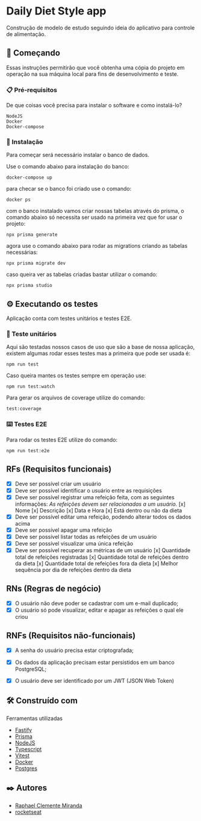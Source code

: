 # Daily Diet Style app

Construção de modelo de estudo seguindo ideia do aplicativo para controle de alimentação.

## 🚀 Começando

Essas instruções permitirão que você obtenha uma cópia do projeto em operação na sua máquina local para fins de desenvolvimento e teste.

### 📋 Pré-requisitos

De que coisas você precisa para instalar o software e como instalá-lo?

```
NodeJS
Docker 
Docker-compose
```

### 🔧 Instalação

Para começar será necessário instalar o banco de dados.

Use o comando abaixo para instalação do banco:

```
docker-compose up
```

para checar se o banco foi criado use o comando:

```
docker ps
```

com o banco instalado vamos criar nossas tabelas através do prisma, o comando abaixo só necessita ser usado na primeira vez que for usar o projeto:

```
npx prisma generate
```
agora use o comando abaixo para rodar as migrations criando as tabelas necessárias:

```
npx prisma migrate dev
```

caso queira ver as tabelas criadas bastar utilizar o comando:

```
npx prisma studio
```

## ⚙️ Executando os testes

Aplicação conta com testes unitários e testes E2E.

### 🔩 Teste unitários

Aqui são testadas nossos casos de uso que são a base de nossa aplicação, existem algumas rodar esses testes mas a primeira que pode ser usada é:

```
npm run test
```

Caso queira mantes os testes sempre em operação use:

```
npm run test:watch
```

Para gerar os arquivos de coverage utilize do comando:

```
test:coverage
```

### ⌨️ Testes E2E

Para rodar os testes E2E utilize do comando:

```
npm run test:e2e
```

## RFs (Requisitos funcionais)

- [x] Deve ser possível criar um usuário
- [x] Deve ser possível identificar o usuário entre as requisições
- [x] Deve ser possível registrar uma refeição feita, com as seguintes informações:
    *As refeições devem ser relacionadas a um usuário.*
    [x] Nome
    [x] Descrição
    [x] Data e Hora
    [x] Está dentro ou não da dieta
- [x] Deve ser possível editar uma refeição, podendo alterar todos os dados acima
- [x] Deve ser possível apagar uma refeição
- [x] Deve ser possível listar todas as refeições de um usuário
- [x] Deve ser possível visualizar uma única refeição
- [x] Deve ser possível recuperar as métricas de um usuário
    [x] Quantidade total de refeições registradas
    [x] Quantidade total de refeições dentro da dieta
    [x] Quantidade total de refeições fora da dieta
    [x] Melhor sequência por dia de refeições dentro da dieta

## RNs (Regras de negócio)

- [x] O usuário não deve poder se cadastrar com um e-mail duplicado;
- [x] O usuário só pode visualizar, editar e apagar as refeições o qual ele criou

## RNFs (Requisitos não-funcionais)

- [x] A senha do usuário precisa estar criptografada;
- [x] Os dados da aplicação precisam estar persistidos em um banco PostgreSQL;
- [x] O usuário deve ser identificado por um JWT (JSON Web Token)


## 🛠️ Construído com

Ferramentas utilizadas

* [Fastify](https://www.fastify.io/) 
* [Prisma](https://www.prisma.io/) 
* [NodeJS](https://nodejs.org/) 
* [Typescript](https://www.typescriptlang.org/)
* [Vitest](https://vitest.dev/)
* [Docker](https://www.docker.com/)
* [Postgres](https://www.postgresql.org/)

## ✒️ Autores

* [Raphael Clemente Miranda](https://www.linkedin.com/in/raphaec484/)
* [rocketseat](https://www.rocketseat.com.br/)
